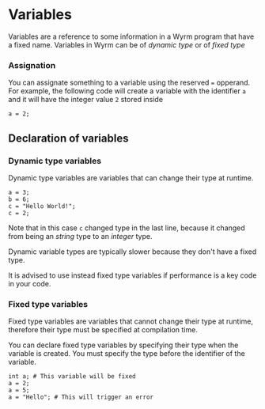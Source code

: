 # Variables

Variables are a reference to some information in a Wyrm program that have a fixed name. Variables in Wyrm can be of *dynamic type* or of *fixed type*

### Assignation

You can assignate something to a variable using the reserved `=` opperand. For example, the following code will create a variable with the identifier `a` and it will have the integer value `2` stored inside
```
a = 2;
```

## Declaration of variables

### Dynamic type variables

Dynamic type variables are variables that can change their type at runtime.

```
a = 3;
b = 6;
c = "Hello World!";
c = 2;
```

Note that in this case `c` changed type in the last line, because it changed from being an *string* type to an *integer* type.

Dynamic variable types are typically slower because they don't have a fixed type.

It is advised to use instead fixed type variables if performance is a key code in your code.

### Fixed type variables

Fixed type variables are variables that cannot change their type at runtime, therefore their type must be specified at compilation time.

You can declare fixed type variables by specifying their type when the variable is created. You must specify the type before the identifier of the variable.

```
int a; # This variable will be fixed
a = 2;
a = 5;
a = "Hello"; # This will trigger an error
```